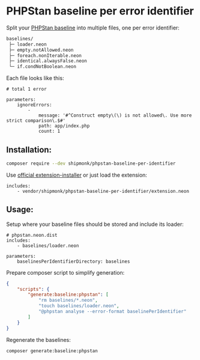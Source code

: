 # PHPStan baseline per error identifier

Split your [PHPStan baseline](https://phpstan.org/user-guide/baseline) into multiple files, one per error identifier:

```txt
baselines/
 ├─ loader.neon
 ├─ empty.notAllowed.neon
 ├─ foreach.nonIterable.neon
 ├─ identical.alwaysFalse.neon
 └─ if.condNotBoolean.neon
```

Each file looks like this:

```neon
# total 1 error

parameters:
	ignoreErrors:
		-
			message: '#^Construct empty\(\) is not allowed\. Use more strict comparison\.$#'
			path: app/index.php
			count: 1
```

## Installation:

```sh
composer require --dev shipmonk/phpstan-baseline-per-identifier
```

Use [official extension-installer](https://phpstan.org/user-guide/extension-library#installing-extensions) or just load the extension:

```neon
includes:
    - vendor/shipmonk/phpstan-baseline-per-identifier/extension.neon
```


## Usage:

Setup where your baseline files should be stored and include its loader:
```neon
# phpstan.neon.dist
includes:
    - baselines/loader.neon

parameters:
    baselinesPerIdentifierDirectory: baselines
```

Prepare composer script to simplify generation:

```json
{
    "scripts": {
        "generate:baseline:phpstan": [
            "rm baselines/*.neon",
            "touch baselines/loader.neon",
            "@phpstan analyse --error-format baselinePerIdentifier"
        ]
    }
}
```

Regenerate the baselines:

```sh
composer generate:baseline:phpstan
```
